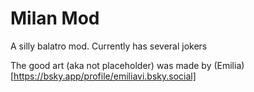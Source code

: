# Milan Mod
A silly balatro mod. Currently has several jokers

The good art (aka not placeholder) was made by (Emilia)[https://bsky.app/profile/emiliavi.bsky.social]
